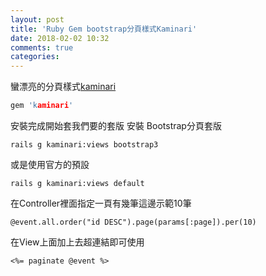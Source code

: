 ```yaml
---
layout: post
title: 'Ruby Gem bootstrap分頁樣式Kaminari'
date: 2018-02-02 10:32
comments: true
categories: 
---
```

蠻漂亮的分頁樣式[kaminari](https://github.com/kaminari/kaminari)

```c In Gemfile install https://github.com/kaminari/kaminari kaminari
gem 'kaminari'
```
安裝完成開始套我們要的套版
安裝 Bootstrap分頁套版

	rails g kaminari:views bootstrap3

或是使用官方的預設

	rails g kaminari:views default

在Controller裡面指定一頁有幾筆這邊示範10筆

	@event.all.order("id DESC").page(params[:page]).per(10)

在View上面加上去超連結即可使用

	<%= paginate @event %>
